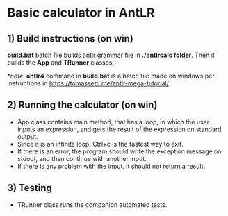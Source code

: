 # Basic calculator in AntLR

## 1) Build instructions (on win)
**build.bat** batch file builds antlr grammar file in **./antlrcalc folder**. Then it builds the **App** and **TRunner** classes. 

**note*: **antlr4** command in **build.bat** is a batch file made on windows per instructions in https://tomassetti.me/antlr-mega-tutorial/ 

## 2) Running the calculator (on win)
- App class contains main method, that has a loop, in which the user inputs an expression, and gets the result of the expression on standard output. 
- Since it is an infinite loop, Ctrl+c is the fastest way to exit. 
- If there is an error, the program should write the exception message on stdout, and then continue with another input. 
- If there is any problem with the input, it should not return a result.

## 3) Testing 
- TRunner class runs the companion automated tests.
